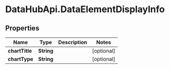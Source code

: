 # DataHubApi.DataElementDisplayInfo

## Properties
Name | Type | Description | Notes
------------ | ------------- | ------------- | -------------
**chartTitle** | **String** |  | [optional] 
**chartType** | **String** |  | [optional] 


